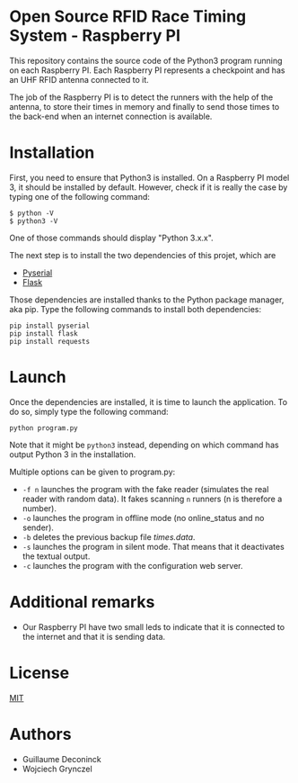 # Open Source RFID Race Timing System - Raspberry PI

This repository contains the source code of the Python3 program running on each Raspberry PI. Each Raspberry PI represents a checkpoint and has an UHF RFID antenna connected to it.

The job of the Raspberry PI is to detect the runners with the help of the antenna, to store their times in memory and finally to send those times to the back-end when an internet connection is available.

# Installation

First, you need to ensure that Python3 is installed. On a Raspberry PI model 3, it should be installed by default. However, check if it is really the case by typing one of the following command:

```
$ python -V
$ python3 -V
```
One of those commands should display "Python 3.x.x".

The next step is to install the two dependencies of this projet, which are

* [Pyserial](https://pythonhosted.org/pyserial/)
* [Flask](https://github.com/pallets/flask)

Those dependencies are installed thanks to the Python package manager, aka pip.
Type the following commands to install both dependencies:

```
pip install pyserial
pip install flask
pip install requests
```

# Launch

Once the dependencies are installed, it is time to launch the application. To do so, simply type the following command:

```
python program.py
```
Note that it might be `python3` instead, depending on which command has output Python 3 in the installation.

Multiple options can be given to program.py:
 * `-f n` launches the program with the fake reader (simulates the real reader with random data). It fakes scanning `n` runners (n is therefore a number).
 * `-o` launches the program in offline mode (no online\_status and no sender).
 * `-b` deletes the previous backup file *times.data*.
 * `-s` launches the program in silent mode. That means that it deactivates the textual output.
 * `-c` launches the program with the configuration web server.

 # Additional remarks

 * Our Raspberry PI have two small leds to indicate that it is connected to the internet and that it is sending data.

 # License
[MIT](https://github.com/osrts/osrts-backend/blob/master/LICENSE)

# Authors

* Guillaume Deconinck
* Wojciech Grynczel
